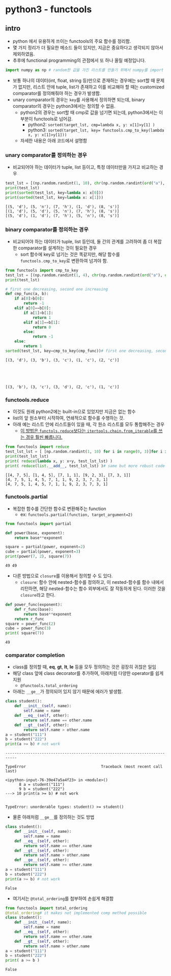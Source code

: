 
# python3 - functools

## intro 

- python 에서 유용하게 쓰이는 functools의 주요 함수를 정리함. 
- 몇 가지 정리가 더 필요한 메소드 들이 있지만, 지금은 중요하다고 생각되지 않아서 제외하였음. 
- 추후에 functional programming의 관점에서 또 하나 올릴 예정입니다. 


```python
import numpy as np # random한 값을 가진 리스트를 만들기 위해서 numpy를 import 
```

- 보통 하나의 데이터(int, float, string 등)만으로 존재하는 경우에는 sort할 때 문제가 없지만, 리스트 안에 tuple, list가 존재하고 이를 비교해야 할 때는 customized comparator를 정의해줘야 하는 경우가 발생함. 
- unary comparator의 경우는 `key`를 사용해서 정의하면 되는데, binary comparator의 경우는 python3에서는 정의할 수 없음. 
    - python2의 경우는 sort할 때 cmp로 값을 넘기면 되는데, python3에서는 이 부분이 functools로 넘어감. 
        - python2: `sorted(target_lst, cmp=lambda x, y: x[1]>y[1] )`
        - python3: `sorted(target_lst, key= functools.cmp_to_key(lambda x, y: x[1]>y[1]))`
    - 자세한 내용은 아래 코드에서 설명함

### unary comparator를 정의하는 경우 

- 비교되어야 하는 데이터가 tuple, list 등이고, 특정 데이터만을 가지고 비교하는 경우

```python
test_lst = [(np.random.randint(1, 10), chr(np.random.randint(ord("a"), ord("z")))) for i in range(0, 5)]
print(test_lst)
print(sorted(test_lst, key=lambda x: x[0]))
print(sorted(test_lst, key=lambda x: x[1]))
```

    [(5, 'd'), (5, 'n'), (7, 'h'), (1, 'd'), (8, 's')]
    [(1, 'd'), (5, 'd'), (5, 'n'), (7, 'h'), (8, 's')]
    [(5, 'd'), (1, 'd'), (7, 'h'), (5, 'n'), (8, 's')]


### binary comparator를 정의하는 경우 

- 비교되어야 하는 데이터가 tuple, list 등인데, 둘 간의 관계를 고려하여 좀 더 복잡한 comparator를 설계하는 것이 필요한 경우
    - sort 함수에 key로 넘기는 것은 똑같지만, 해당 함수를 `functools.cmp_to_key`로 변환하여 넘겨야 함. 


```python
from functools import cmp_to_key
test_lst = [(np.random.randint(1, 4), chr(np.random.randint(ord("a"), ord("f")))) for i in range(0, 5)]
print(test_lst)

# first one decreasing, second one increasing
def cmp_func(a, b):
    if a[0]>b[0]:
        return -1
    elif a[0]==b[0]:
        if a[1]>b[1]:
            return 1
        elif a[1]==b[1]:
            return 0
        else:
            return -1
    else:
        return 1
sorted(test_lst, key=cmp_to_key(cmp_func))# first one decreasing, second one increasing
```

    [(3, 'd'), (3, 'b'), (3, 'c'), (1, 'c'), (2, 'c')]





    [(3, 'b'), (3, 'c'), (3, 'd'), (2, 'c'), (1, 'c')]



### functools.reduce

- 이것도 원래 python2에는 built-in으로 있었지만 지금은 없는 함수 
- list의 앞 원소부터 시작하여, 연쇄적으로 함수를 수행하는 것.
- 아래 예는 리스트 안에 리스트들이 있을 때, 각 원소 리스트를 모두 통합해주는 경우
  - [이 방법은 `functols.reduce`보다는 `itertools.chain.from_iterable`를 쓰는 경우 훨씬 빠릅니다.](https://stackoverflow.com/questions/49148342/why-functools-reduce-and-itertools-chain-from-itertools-had-different-comput)

```python
from functools import reduce
test_lst_lst = [ [np.random.randint(1, 10) for i in range(0, 3)]for i in range(0, 5)]
print(test_lst_lst)
print( reduce(lambda x, y: x+y, test_lst_lst) ) 
print( reduce(list.__add__, test_lst_lst) )# same but more robust code
```

    [[4, 7, 5], [1, 4, 5], [7, 1, 1], [9, 2, 3], [7, 3, 1]]
    [4, 7, 5, 1, 4, 5, 7, 1, 1, 9, 2, 3, 7, 3, 1]
    [4, 7, 5, 1, 4, 5, 7, 1, 1, 9, 2, 3, 7, 3, 1]


### functools.partial

- 복잡한 함수를 간단한 함수로 변환해주는 function
    - ex: `functools.partial(function, target_argument=2)`

```python
from functools import partial

def power(base, exponent):
    return base**exponent

square = partial(power, exponent=2)
cube = partial(power, exponent=3)
print(power(7, 2), square(7))
```

    49 49


- 다른 방법으로 `closure`를 이용해서 정의할 수 도 있다. 
    - `closure`: 함수 안에 nested-함수를 정의하고, 이 nested-함수를 함수 내에서 리턴하면, 해당 nested-함수는 함수 외부에서도 잘 작동하게 된다. 이러한 것을 `closure`라고 한다. 


```python
def power_func(exponent):
    def r_func(base):
        return base**exponent
    return r_func
square = power_func(2)
cube = power_func(3)
print( square(7))
```

    49


### comparator completion 

- class를 정의할 때, __eq__, __gt__, __lt__, __le__ 등을 모두 정의하는 것은 굉장히 귀찮은 일임
- 해당 class 앞에 class decorator를 추가하여, 아래처럼 다양한 operator를 쉽게 지원
    - `@functools.total_ordering`
- 아래는 `__ge__`가 정의되어 있지 않기 때문에 에러가 발생함. 


```python
class student():
    def __init__(self, name):
        self.name = name
    def __eq__(self, other):
        return self.name == other.name
    def __gt__(self, other):
        return self.name > other.name
a = student("111")
b = student("222")
print(a >= b) # not work 
```


    ---------------------------------------------------------------------------

    TypeError                                 Traceback (most recent call last)

    <ipython-input-76-39e47a5a4f23> in <module>()
          8 a = student("111")
          9 b = student("222")
    ---> 10 print(a >= b) # not work
    

    TypeError: unorderable types: student() >= student()


- 물론 아래처럼 `__ge__`를 정의하는 것도 방법


```python
class student():
    def __init__(self, name):
        self.name = name
    def __eq__(self, other):
        return self.name == other.name
    def __gt__(self, other):
        return self.name > other.name
    def __ge__(self, other):
        return self.name >= other.name
a = student("111")
b = student("222")
print(a >= b) # not work 
```

    False


- 여기서는 `@total_ordering`를 첨부하여 손쉽게 해결함


```python
from functools import total_ordering
@total_ordering# it makes not implemented comp method possible
class student():
    def __init__(self, name):
        self.name = name
    def __eq__(self, other):
        return self.name == other.name
    def __gt__(self, other):
        return self.name > other.name
a = student("111")
b = student("222")
print( a >= b )
```

    False


